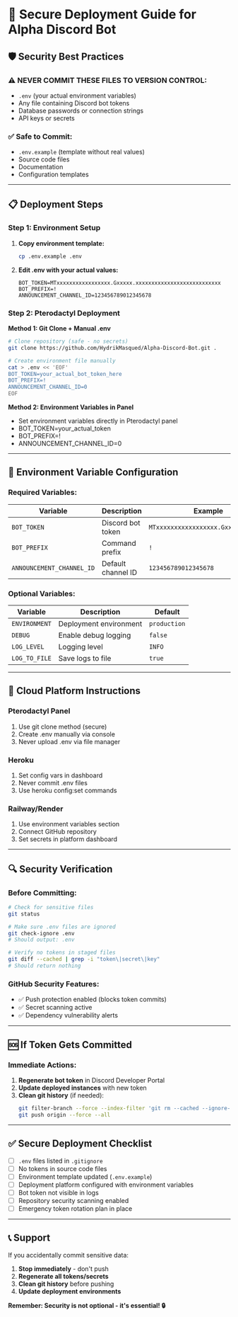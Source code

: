 # 🔐 Secure Deployment Guide for Alpha Discord Bot

## 🛡️ Security Best Practices

### ⚠️ **NEVER COMMIT THESE FILES TO VERSION CONTROL:**
- `.env` (your actual environment variables)
- Any file containing Discord bot tokens
- Database passwords or connection strings
- API keys or secrets

### ✅ **Safe to Commit:**
- `.env.example` (template without real values)
- Source code files
- Documentation
- Configuration templates

---

## 📋 **Deployment Steps**

### **Step 1: Environment Setup**

1. **Copy environment template:**
   ```bash
   cp .env.example .env
   ```

2. **Edit .env with your actual values:**
   ```
   BOT_TOKEN=MTxxxxxxxxxxxxxxxxx.Gxxxxx.xxxxxxxxxxxxxxxxxxxxxxxxxxx
   BOT_PREFIX=!
   ANNOUNCEMENT_CHANNEL_ID=123456789012345678
   ```

### **Step 2: Pterodactyl Deployment**

**Method 1: Git Clone + Manual .env**
```bash
# Clone repository (safe - no secrets)
git clone https://github.com/HydrikMasqued/Alpha-Discord-Bot.git .

# Create environment file manually
cat > .env << 'EOF'
BOT_TOKEN=your_actual_bot_token_here
BOT_PREFIX=!
ANNOUNCEMENT_CHANNEL_ID=0
EOF
```

**Method 2: Environment Variables in Panel**
- Set environment variables directly in Pterodactyl panel
- BOT_TOKEN=your_actual_token
- BOT_PREFIX=!
- ANNOUNCEMENT_CHANNEL_ID=0

---

## 🔧 **Environment Variable Configuration**

### **Required Variables:**
| Variable | Description | Example |
|----------|-------------|---------|
| `BOT_TOKEN` | Discord bot token | `MTxxxxxxxxxxxxxxxxx.Gxxxxx.xxx...` |
| `BOT_PREFIX` | Command prefix | `!` |
| `ANNOUNCEMENT_CHANNEL_ID` | Default channel ID | `123456789012345678` |

### **Optional Variables:**
| Variable | Description | Default |
|----------|-------------|---------|
| `ENVIRONMENT` | Deployment environment | `production` |
| `DEBUG` | Enable debug logging | `false` |
| `LOG_LEVEL` | Logging level | `INFO` |
| `LOG_TO_FILE` | Save logs to file | `true` |

---

## 🚀 **Cloud Platform Instructions**

### **Pterodactyl Panel**
1. Use git clone method (secure)
2. Create .env manually via console
3. Never upload .env via file manager

### **Heroku**
1. Set config vars in dashboard
2. Never commit .env files
3. Use heroku config:set commands

### **Railway/Render**
1. Use environment variables section
2. Connect GitHub repository
3. Set secrets in platform dashboard

---

## 🔍 **Security Verification**

### **Before Committing:**
```bash
# Check for sensitive files
git status

# Make sure .env files are ignored
git check-ignore .env
# Should output: .env

# Verify no tokens in staged files
git diff --cached | grep -i "token\|secret\|key"
# Should return nothing
```

### **GitHub Security Features:**
- ✅ Push protection enabled (blocks token commits)
- ✅ Secret scanning active
- ✅ Dependency vulnerability alerts

---

## 🆘 **If Token Gets Committed**

### **Immediate Actions:**
1. **Regenerate bot token** in Discord Developer Portal
2. **Update deployed instances** with new token
3. **Clean git history** (if needed):
   ```bash
   git filter-branch --force --index-filter 'git rm --cached --ignore-unmatch .env' --prune-empty --tag-name-filter cat -- --all
   git push origin --force --all
   ```

---

## ✅ **Secure Deployment Checklist**

- [ ] `.env` files listed in `.gitignore`
- [ ] No tokens in source code files
- [ ] Environment template updated (`.env.example`)
- [ ] Deployment platform configured with environment variables
- [ ] Bot token not visible in logs
- [ ] Repository security scanning enabled
- [ ] Emergency token rotation plan in place

---

## 📞 **Support**

If you accidentally commit sensitive data:
1. **Stop immediately** - don't push
2. **Regenerate all tokens/secrets**
3. **Clean git history** before pushing
4. **Update deployment environments**

**Remember: Security is not optional - it's essential! 🔒**
